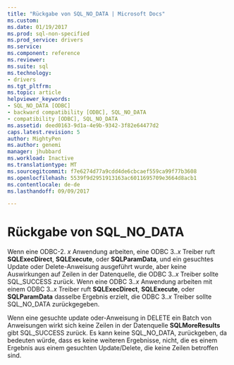 ```yaml
---
title: "Rückgabe von SQL_NO_DATA | Microsoft Docs"
ms.custom: 
ms.date: 01/19/2017
ms.prod: sql-non-specified
ms.prod_service: drivers
ms.service: 
ms.component: reference
ms.reviewer: 
ms.suite: sql
ms.technology:
- drivers
ms.tgt_pltfrm: 
ms.topic: article
helpviewer_keywords:
- SQL_NO_DATA [ODBC]
- backward compatibility [ODBC], SQL_NO_DATA
- compatibility [ODBC], SQL_NO_DATA
ms.assetid: deed0163-9d1a-4e9b-9342-3f82e64477d2
caps.latest.revision: 5
author: MightyPen
ms.author: genemi
manager: jhubbard
ms.workload: Inactive
ms.translationtype: MT
ms.sourcegitcommit: f7e6274d77a9cdd4de6cbcaef559ca99f77b3608
ms.openlocfilehash: 5539f9d2951913163ac6011695709e3664d8acb1
ms.contentlocale: de-de
ms.lasthandoff: 09/09/2017

---
```

# <a name="returning-sqlnodata"></a>Rückgabe von SQL_NO_DATA
Wenn eine ODBC-2. *x* Anwendung arbeiten, eine ODBC 3.*.x* Treiber ruft **SQLExecDirect**, **SQLExecute**, oder **SQLParamData**, und ein gesuchtes Update oder Delete-Anweisung ausgeführt wurde, aber keine Auswirkungen auf Zeilen in der Datenquelle, die ODBC 3.*.x* Treiber sollte SQL_SUCCESS zurück. Wenn eine ODBC 3.*.x* Anwendung arbeiten mit einem ODBC 3.*.x* Treiber ruft **SQLExecDirect**, **SQLExecute**, oder  **SQLParamData** dasselbe Ergebnis erzielt, die ODBC 3.*.x* Treiber sollte SQL_NO_DATA zurückgegeben.  
  
 Wenn eine gesuchte update oder-Anweisung in DELETE ein Batch von Anweisungen wirkt sich keine Zeilen in der Datenquelle **SQLMoreResults** gibt SQL_SUCCESS zurück. Es kann keine SQL_NO_DATA, zurückgeben, da bedeuten würde, dass es keine weiteren Ergebnisse, nicht, die es einem Ergebnis aus einem gesuchten Update/Delete, die keine Zeilen betroffen sind.

